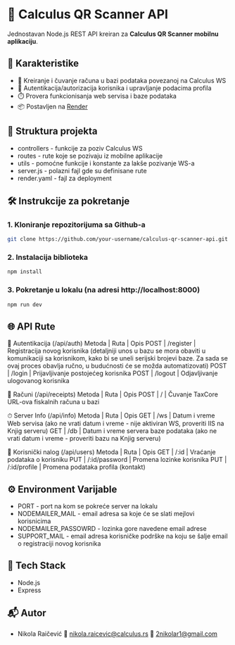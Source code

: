 # 📲 Calculus QR Scanner API

Jednostavan Node.js REST API kreiran za **Calculus QR Scanner mobilnu aplikaciju**.

## 🚀 Karakteristike

- 🧾 Kreiranje i čuvanje računa u bazi podataka povezanoj na Calculus WS
- 👤 Autentikacija/autorizacija korisnika i upravljanje podacima profila
- ⏱️ Provera funkcionisanja web servisa i baze podataka
- 📦 Postavljen na [Render](https://render.com)

## 📁 Struktura projekta

- controllers - funkcije za poziv Calculus WS
- routes - rute koje se pozivaju iz mobilne aplikacije
- utils - pomoćne funkcije i konstante za lakše pozivanje WS-a
- server.js - polazni fajl gde su definisane rute
- render.yaml - fajl za deployment

## 🛠️ Instrukcije za pokretanje

### 1. Kloniranje repozitorijuma sa Github-a

```bash
git clone https://github.com/your-username/calculus-qr-scanner-api.git
```

### 2. Instalacija biblioteka

```bash
npm install
```

### 3. Pokretanje u lokalu (na adresi http://localhost:8000)

```bash
npm run dev
```

## 🌐 API Rute

🔐 Autentikacija (/api/auth)
Metoda | Ruta | Opis
POST | /register | Registracija novog korisnika (detaljniji unos u bazu se mora obaviti u komunikaciji sa korisnikom, kako bi se uneli serijski brojevi baze. Za sada se ovaj proces obavlja ručno, u budućnosti će se možda automatizovati)
POST | /login | Prijavljivanje postojećeg korisnika
POST | /logout | Odjavljivanje ulogovanog korisnika

🧾 Računi (/api/receipts)
Metoda | Ruta | Opis
POST | / | Čuvanje TaxCore URL-ova fiskalnih računa u bazi

⏱ Server Info (/api/info)
Metoda | Ruta | Opis
GET | /ws | Datum i vreme Web servisa (ako ne vrati datum i vreme - nije aktiviran WS, proveriti IIS na Knjig serveru)
GET | /db | Datum i vreme servera baze podataka (ako ne vrati datum i vreme - proveriti bazu na Knjig serveru)

👤 Korisnički nalog (/api/users)
Metoda | Ruta | Opis
GET | /:id | Vraćanje podataka o korisniku
PUT | /:id/password | Promena lozinke korisnika
PUT | /:id/profile | Promena podataka profila (kontakt)

## ⚙️ Environment Varijable

- PORT - port na kom se pokreće server na lokalu
- NODEMAILER_MAIL - email adresa sa koje će se slati mejlovi korisnicima
- NODEMAILER_PASSOWRD - lozinka gore navedene email adrese
- SUPPORT_MAIL - email adresa korisničke podrške na koju se šalje email o registraciji novog korisnika

## 🧩 Tech Stack

- Node.js
- Express

## 📬 Autor

- Nikola Raičević
  📧 nikola.raicevic@calculus.rs
  📧 2nikolar1@gmail.com
